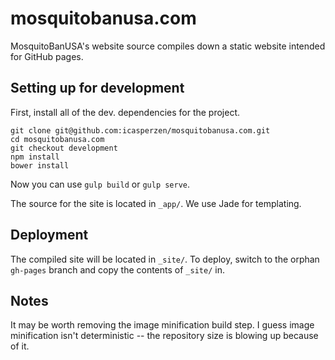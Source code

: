 # mosquitobanusa.com
MosquitoBanUSA's website source compiles down a static website intended for GitHub pages.

## Setting up for development

First, install all of the dev. dependencies for the project.

```
git clone git@github.com:icasperzen/mosquitobanusa.com.git
cd mosquitobanusa.com
git checkout development
npm install
bower install
```

Now you can use `gulp build` or `gulp serve`.

The source for the site is located in `_app/`. We use Jade for templating.

## Deployment

The compiled site will be located in `_site/`.
To deploy, switch to the orphan `gh-pages` branch and copy the contents of `_site/` in.

## Notes

It may be worth removing the image minification build step.
I guess image minification isn't deterministic -- the repository size is blowing up because of it.
